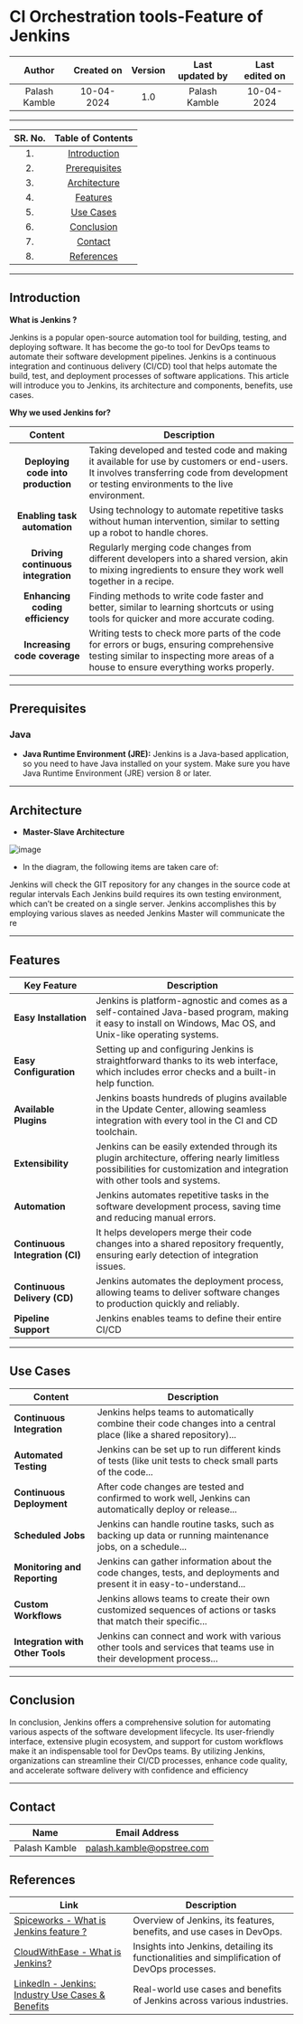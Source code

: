 # CI Orchestration tools-Feature of Jenkins

| Author         | Created on | Version | Last updated by  | Last edited on |
|:----------------:|:------------:|:---------:|:------------------:|:----------------:|
| Palash Kamble  | 10-04-2024 | 1.0     | Palash Kamble    | 10-04-2024     |

---


| **SR. No.** | **Table of Contents** |
|:-----------:|:----------------------:|
| 1. | [Introduction](#introduction) |
| 2. | [Prerequisites](#prerequisites) |
| 3. | [Architecture](#architecture) |
| 4. | [Features](#features) |
| 5. | [Use Cases](#use-cases) |
| 6. | [Conclusion](#conclusion) |
| 7. | [Contact](#contact) |
| 8. | [References](#references) |




---



## Introduction

**What is Jenkins ?**

Jenkins is a popular open-source automation tool for building, testing, and deploying software. It has become the go-to tool for DevOps teams to automate their software development pipelines. Jenkins is a continuous integration and continuous delivery (CI/CD) tool that helps automate the build, test, and deployment processes of software applications. This article will introduce you to Jenkins, its architecture and components, benefits, use cases.

**Why we used Jenkins for?**

| **Content**                      | Description                                                                                                                                                                               |
|:-------------------------------:|----------------------------------------------------------------------------------------------------------------------------------------------------------------------------------------|
| **Deploying code into production** | Taking developed and tested code and making it available for use by customers or end-users. It involves transferring code from development or testing environments to the live environment. |
| **Enabling task automation**     | Using technology to automate repetitive tasks without human intervention, similar to setting up a robot to handle chores.                                                               |
| **Driving continuous integration** | Regularly merging code changes from different developers into a shared version, akin to mixing ingredients to ensure they work well together in a recipe.                            |
| **Enhancing coding efficiency**   | Finding methods to write code faster and better, similar to learning shortcuts or using tools for quicker and more accurate coding.                                                   |
| **Increasing code coverage**     | Writing tests to check more parts of the code for errors or bugs, ensuring comprehensive testing similar to inspecting more areas of a house to ensure everything works properly.  |




---



## Prerequisites

### Java

- **Java Runtime Environment (JRE):** Jenkins is a Java-based application, so you need to have Java installed on your system. Make sure you have Java Runtime Environment (JRE) version 8 or later.


---

## Architecture


- **Master-Slave Architecture**

![image](https://github.com/palash80/Palash-repo/assets/153359214/94422fa1-891f-4761-92e6-2a4d703a2341)


- In the diagram, the following items are taken care of:

Jenkins will check the GIT repository for any changes in the source code at regular intervals
Each Jenkins build requires its own testing environment, which can’t be created on a single server. Jenkins accomplishes this by employing various slaves as needed
Jenkins Master will communicate the re





---



## Features

| **Key Feature**          | **Description**                                                                                               |
|-------------------------|-------------------------------------------------------------------------------------------------------------|
| **Easy Installation**   | Jenkins is platform-agnostic and comes as a self-contained Java-based program, making it easy to install on Windows, Mac OS, and Unix-like operating systems. |
| **Easy Configuration**  | Setting up and configuring Jenkins is straightforward thanks to its web interface, which includes error checks and a built-in help function. |
| **Available Plugins**   | Jenkins boasts hundreds of plugins available in the Update Center, allowing seamless integration with every tool in the CI and CD toolchain. |
| **Extensibility**       | Jenkins can be easily extended through its plugin architecture, offering nearly limitless possibilities for customization and integration with other tools and systems. |
| **Automation**          | Jenkins automates repetitive tasks in the software development process, saving time and reducing manual errors. |
| **Continuous Integration (CI)** | It helps developers merge their code changes into a shared repository frequently, ensuring early detection of integration issues. |
| **Continuous Delivery (CD)**   | Jenkins automates the deployment process, allowing teams to deliver software changes to production quickly and reliably. |
| **Pipeline Support**    | Jenkins enables teams to define their entire CI/CD



---


## Use Cases


| **Content**                 | **Description**                                                                                                    |
|--------------------------|--------------------------------------------------------------------------------------------------------------------|
| **Continuous Integration**  | Jenkins helps teams to automatically combine their code changes into a central place (like a shared repository)... |
| **Automated Testing**        | Jenkins can be set up to run different kinds of tests (like unit tests to check small parts of the code...         |
| **Continuous Deployment**    | After code changes are tested and confirmed to work well, Jenkins can automatically deploy or release...           |
| **Scheduled Jobs**           | Jenkins can handle routine tasks, such as backing up data or running maintenance jobs, on a schedule...            |
| **Monitoring and Reporting**| Jenkins can gather information about the code changes, tests, and deployments and present it in easy-to-understand...|
| **Custom Workflows**         | Jenkins allows teams to create their own customized sequences of actions or tasks that match their specific...     |
| **Integration with Other Tools** | Jenkins can connect and work with various other tools and services that teams use in their development process...|


---



## Conclusion


In conclusion, Jenkins offers a comprehensive solution for automating various aspects of the software development lifecycle. Its user-friendly interface, extensive plugin ecosystem, and support for custom workflows make it an indispensable tool for DevOps teams. By utilizing Jenkins, organizations can streamline their CI/CD processes, enhance code quality, and accelerate software delivery with confidence and efficiency


---


## Contact


Name           | Email Address
---------------|----------------------
Palash Kamble  | palash.kamble@opstree.com



## References



|  **Link**                                                                                                   | **Description**                                                                                                         |
|----------------------------------------------------------------------------------------------------------------------|-------------------------------------------------------------------------------------------------------------------------|
| [Spiceworks - What is Jenkins feature ?](https://www.spiceworks.com/tech/devops/articles/what-is-jenkins/)                   | Overview of Jenkins, its features, benefits, and use cases in DevOps.                                                  |
| [CloudWithEase - What is Jenkins?](https://cloudwithease.com/what-is-jenkins/)                                        | Insights into Jenkins, detailing its functionalities and simplification of DevOps processes.                            |
| [LinkedIn - Jenkins: Industry Use Cases & Benefits](https://www.linkedin.com/pulse/jenkins-industry-use-cases-benefits-harsh-srivastava) | Real-world use cases and benefits of Jenkins across various industries.                                                  |

